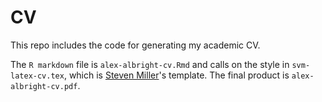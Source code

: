 # CV

This repo includes the code for generating my academic CV. 

The `R markdown` file is `alex-albright-cv.Rmd` and calls on the style in `svm-latex-cv.tex`, which is [Steven Miller](http://svmiller.com/)'s template. The final product is `alex-albright-cv.pdf`.